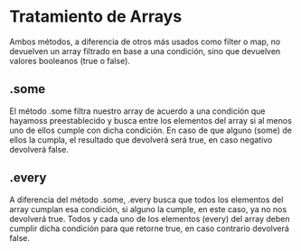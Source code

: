 # Tratamiento de Arrays

Ambos métodos, a diferencia de otros más usados como filter o map, no devuelven un array filtrado en base a una condición, sino que devuelven valores booleanos (true o false).

## .some

El método .some filtra nuestro array de acuerdo a una condición que hayamoss preestablecido y busca entre los elementos del array si al menos uno de ellos cumple con dicha condición. En caso de que alguno (some) de ellos la cumpla, el resultado que devolverá será true, en caso negativo devolverá false.

## .every

A diferencia del método .some, .every busca que todos los elementos del array cumplan esa condición, si alguno la cumple, en este caso, ya no nos devolverá true. Todos y cada uno de los elementos (every) del array deben cumplir dicha condición para que retorne true, en caso contrario devolverá false.
